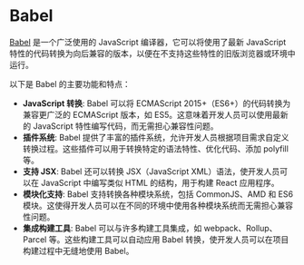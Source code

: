 # Babel

[Babel](https://babeljs.io/) 是一个广泛使用的 JavaScript 编译器，它可以将使用了最新 JavaScript 特性的代码转换为向后兼容的版本，以便在不支持这些特性的旧版浏览器或环境中运行。

以下是 Babel 的主要功能和特点：

- **JavaScript 转换**: Babel 可以将 ECMAScript 2015+（ES6+）的代码转换为兼容更广泛的 ECMAScript 版本，如 ES5。这意味着开发人员可以使用最新的 JavaScript 特性编写代码，而无需担心兼容性问题。
- **插件系统**: Babel 提供了丰富的插件系统，允许开发人员根据项目需求自定义转换过程。这些插件可以用于转换特定的语法特性、优化代码、添加 polyfill 等。
- **支持 JSX**: Babel 还可以转换 JSX（JavaScript XML）语法，使开发人员可以在 JavaScript 中编写类似 HTML 的结构，用于构建 React 应用程序。
- **模块化支持**: Babel 支持转换各种模块系统，包括 CommonJS、AMD 和 ES6 模块。这使得开发人员可以在不同的环境中使用各种模块系统而无需担心兼容性问题。
- **集成构建工具**: Babel 可以与许多构建工具集成，如 webpack、Rollup、Parcel 等。这些构建工具可以自动应用 Babel 转换，使开发人员可以在项目构建过程中无缝地使用 Babel。
